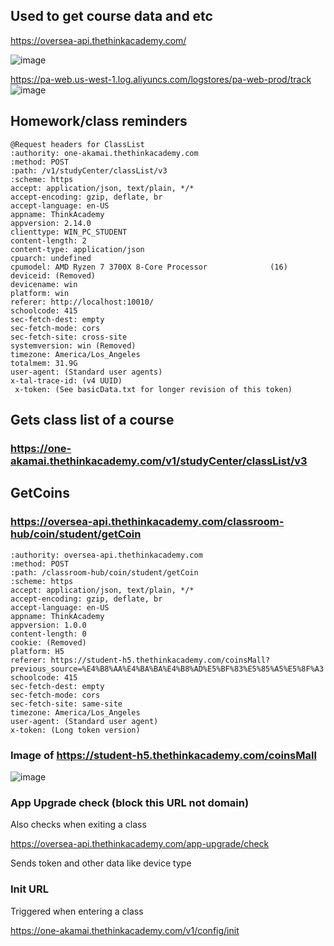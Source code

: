 ## Used to get course data and etc

https://oversea-api.thethinkacademy.com/

![image](https://github.com/LeafSpark/thinkacademy/assets/78000825/1046ec9e-1b6d-48af-b267-127108c373c3)

https://pa-web.us-west-1.log.aliyuncs.com/logstores/pa-web-prod/track
![image](https://github.com/LeafSpark/thinkacademy/assets/78000825/42283d78-bec8-42e9-a625-b1c02c510cee)

## Homework/class reminders

~~~
@Request headers for ClassList
:authority: one-akamai.thethinkacademy.com
:method: POST
:path: /v1/studyCenter/classList/v3
:scheme: https
accept: application/json, text/plain, */*
accept-encoding: gzip, deflate, br
accept-language: en-US
appname: ThinkAcademy
appversion: 2.14.0
clienttype: WIN_PC_STUDENT
content-length: 2
content-type: application/json
cpuarch: undefined
cpumodel: AMD Ryzen 7 3700X 8-Core Processor              (16)
deviceid: (Removed)
devicename: win
platform: win
referer: http://localhost:10010/
schoolcode: 415
sec-fetch-dest: empty
sec-fetch-mode: cors
sec-fetch-site: cross-site
systemversion: win (Removed)
timezone: America/Los_Angeles
totalmem: 31.9G
user-agent: (Standard user agents)
x-tal-trace-id: (v4 UUID)
 x-token: (See basicData.txt for longer revision of this token)
~~~

## Gets class list of a course
### https://one-akamai.thethinkacademy.com/v1/studyCenter/classList/v3

## GetCoins
### https://oversea-api.thethinkacademy.com/classroom-hub/coin/student/getCoin
~~~
:authority: oversea-api.thethinkacademy.com
:method: POST
:path: /classroom-hub/coin/student/getCoin
:scheme: https
accept: application/json, text/plain, */*
accept-encoding: gzip, deflate, br
accept-language: en-US
appname: ThinkAcademy
appversion: 1.0.0
content-length: 0
cookie: (Removed)
platform: H5
referer: https://student-h5.thethinkacademy.com/coinsMall?previous_source=%E4%B8%AA%E4%BA%BA%E4%B8%AD%E5%BF%83%E5%85%A5%E5%8F%A3
schoolcode: 415
sec-fetch-dest: empty
sec-fetch-mode: cors
sec-fetch-site: same-site
timezone: America/Los_Angeles
user-agent: (Standard user agent)
x-token: (Long token version)
~~~
### Image of https://student-h5.thethinkacademy.com/coinsMall
![image](https://github.com/LeafSpark/thinkacademy/assets/78000825/1c35ee4c-3d65-4817-ba8b-9b45ab511e12)

### App Upgrade check (block this URL not domain)

Also checks when exiting a class

https://oversea-api.thethinkacademy.com/app-upgrade/check

Sends token and other data like device type

### Init URL

Triggered when entering a class

https://one-akamai.thethinkacademy.com/v1/config/init


